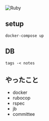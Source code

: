 ![Ruby](https://github.com/kekoyana/inote/workflows/Ruby/badge.svg)

## setup
```
docker-compose up
```

## DB
```
tags -< notes
```

## やったこと
* docker
* rubocop
* rspec
* jb
* committee

